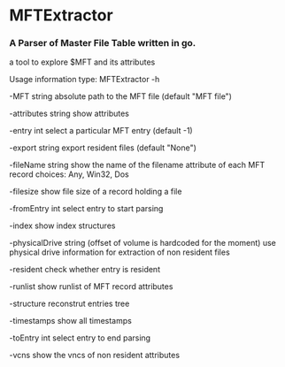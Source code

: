 MFTExtractor
============

### A Parser  of Master File Table written  in go.



a tool to explore $MFT and its attributes

Usage information  type: MFTExtractor  -h

  -MFT string
    	absolute path to the MFT file (default "MFT file")

  -attributes string
    	show attributes

  -entry int
    	select a particular MFT entry (default -1)

  -export string
    	export resident files (default "None")

  -fileName string
    	show the name of the filename attribute of each MFT record choices: Any, Win32, Dos

  -filesize
    	show file size of a record holding a file

  -fromEntry int
    	select entry to start parsing

  -index
    	show index structures

  -physicalDrive string (offset of volume is hardcoded for the moment)
    	use physical drive information for extraction of non resident files

  -resident
    	check whether entry is resident

  -runlist
    	show runlist of MFT record attributes

  -structure
    	reconstrut entries tree

  -timestamps
    	show all timestamps

  -toEntry int
    	select entry to end parsing 

  -vcns
    	show the vncs of non resident attributes


